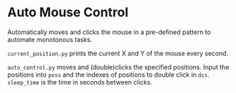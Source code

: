 #  Auto Mouse Control

Automatically moves and clicks the mouse in a pre-defined pattern to automate monotonous tasks.

`current_position.py` prints the current X and Y of the mouse every second.

`auto_control.py` moves and (double)clicks the specified positions.
Input the positions into `poss` and the indexes of positions to double click in `dcs`.
`sleep_time` is the time in seconds between clicks.
